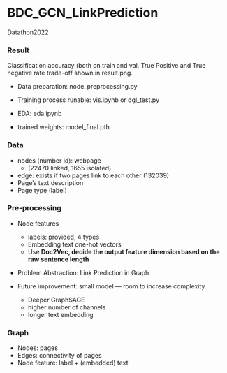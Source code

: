 # BDC_GCN_LinkPrediction
Datathon2022

### Result

Classification accuracy (both on train and val, True Positive and True negative rate trade-off shown in result.png.

* Data preparation: node_preprocessing.py

* Training process runable: vis.ipynb or dgl_test.py

* EDA: eda.ipynb

* trained weights: model_final.pth


### Data

- nodes (number id): webpage
    - (22470 linked, 1655 isolated)
- edge: exists if two pages link to each other (132039)
- Page’s text description
- Page type (label)

### Pre-processing

- Node features
    - labels: provided, 4 types
    - Embedding text one-hot vectors
    - Use **Doc2Vec, decide the output feature dimension based on the raw sentence length**
    
- Problem Abstraction: Link Prediction in Graph

- Future improvement: small model — room to increase complexity
    - Deeper GraphSAGE
    - higher number of channels
    - longer text embedding

### Graph

- Nodes: pages
- Edges: connectivity of pages
- Node feature: label + (embedded) text
